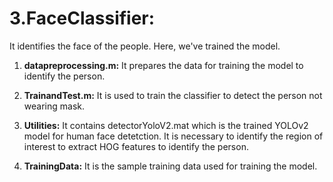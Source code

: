 # 3.FaceClassifier:

It identifies the face of the people. Here, we've trained the model.

1)  **datapreprocessing.m:** It prepares the data for training the model to identify the person.

2)  **TrainandTest.m:** It is used to train the classifier to detect the person not wearing mask.

3)  **Utilities:** It contains detectorYoloV2.mat which is the trained YOLOv2 model for human face detetction. It is necessary to identify the region of interest to extract HOG features to identify the person.

4)  **TrainingData:** It is the sample training data used for training the model.
